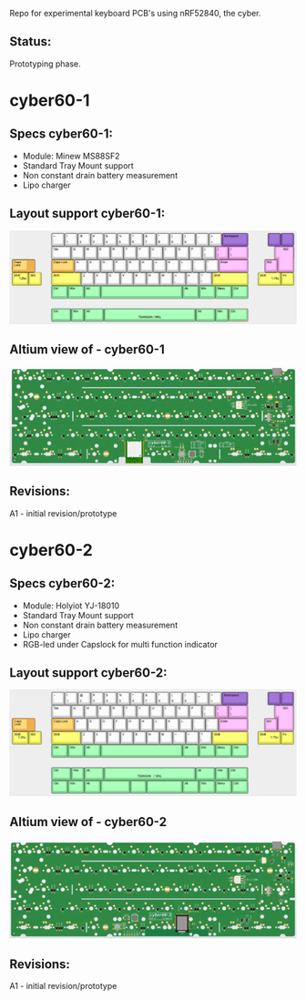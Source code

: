 
Repo for experimental keyboard PCB's using nRF52840, the cyber.

## Status:
Prototyping phase.

# cyber60-1

## Specs cyber60-1:
- Module: Minew MS88SF2
- Standard Tray Mount support
- Non constant drain battery measurement
- Lipo charger

## Layout support cyber60-1:
![alt text](./readme-images/layout_support_cyber60_1_Rev_A1.jpg "Layout support")

## Altium view of - cyber60-1
![alt text](./readme-images/cyber60_1_Rev_A1.jpg "PCB View - Rev A")

## Revisions:
A1 - initial revision/prototype

# cyber60-2

## Specs cyber60-2:
- Module: Holyiot YJ-18010
- Standard Tray Mount support
- Non constant drain battery measurement
- Lipo charger
- RGB-led under Capslock for multi function indicator

## Layout support cyber60-2:
![alt text](./readme-images/layout_support_cyber60_2_Rev_A1.jpg "Layout support")

## Altium view of - cyber60-2
![alt text](./readme-images/cyber60_2_Rev_A1.jpg "PCB View - Rev A")

## Revisions:
A1 - initial revision/prototype
